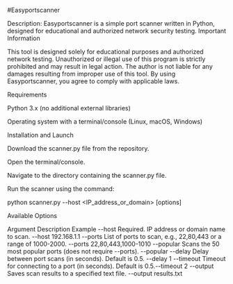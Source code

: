 #Easyportscanner

Description:
Easyportscanner is a simple port scanner written in Python, designed for educational and authorized network security testing.
Important Information

This tool is designed solely for educational purposes and authorized network testing.
Unauthorized or illegal use of this program is strictly prohibited and may result in legal action.
The author is not liable for any damages resulting from improper use of this tool.
By using Easyportscanner, you agree to comply with applicable laws.

Requirements

Python 3.x (no additional external libraries)

Operating system with a terminal/console (Linux, macOS, Windows)

Installation and Launch

Download the scanner.py file from the repository.

Open the terminal/console.

Navigate to the directory containing the scanner.py file.

Run the scanner using the command:

python scanner.py --host <IP_address_or_domain> [options]

Available Options

Argument                Description                                           Example
--host Required. IP address or domain name to scan.                     --host 192.168.1.1
--ports List of ports to scan, e.g., 22,80,443 or a range of 1000-2000. --ports 22,80,443,1000-1010
--popular Scans the 50 most popular ports (does not require --ports).   --popular
--delay Delay between port scans (in seconds). Default is 0.5.          --delay 1
--timeout Timeout for connecting to a port (in seconds). Default is 0.5.--timeout 2
--output Saves scan results to a specified text file.                   --output results.txt


